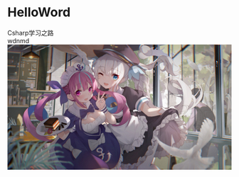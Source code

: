 # HelloWord
Csharp学习之路<br>
  wdnmd<br>
  ![](https://github.com/JIANG-KING/HelloWord/blob/master/github_readmemd.jpg)
